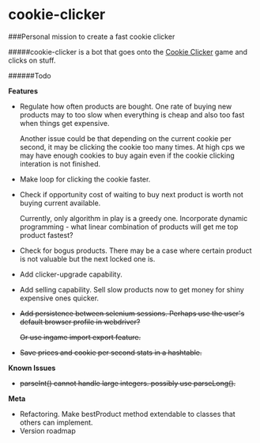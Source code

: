 cookie-clicker
==============

###Personal mission to create a fast cookie clicker

#####cookie-clicker is a bot that goes onto the <a href="http://orteil.dashnet.org/cookieclicker/">Cookie Clicker</a> game and clicks on stuff.

######Todo

<b>Features</b>
- Regulate how often products are bought. One rate of buying new products may to too slow when everything is cheap and also too fast when things get expensive.
	
	Another issue could be that depending on the current cookie per second, it may be clicking the cookie too many times. At high cps we may have enough cookies to buy again even if the cookie clicking interation is not finished.
- Make loop for clicking the cookie faster.
- Check if opportunity cost of waiting to buy next product is worth not buying current available.

	Currently, only algorithm in play is a greedy one. Incorporate dynamic programming - what linear combination of products will get me top product fastest?
- Check for bogus products. There may be a case where certain product is not valuable but the next locked one is. 
- Add clicker-upgrade capability.
- Add selling capability. Sell slow products now to get money for shiny expensive ones quicker.
- ~~Add persistence between selenium sessions. Perhaps use the user's default browser profile in webdriver?~~
	
	~~Or use ingame import export feature.~~
- ~~Save prices and cookie per second stats in a hashtable.~~

<b>Known Issues</b>
- ~~parseInt() cannot handle large integers. possibly use parseLong().~~

<b>Meta</b>
- Refactoring. Make bestProduct method extendable to classes that others can implement.
- Version roadmap